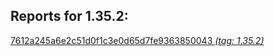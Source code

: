 <h2>Reports for 1.35.2:</h2><p>
<a href="7612a245a6e2c51d0f1c3e0d65d7fe9363850043">7612a245a6e2c51d0f1c3e0d65d7fe9363850043 <em>(tag: 1.35.2)</em></a><br/>
